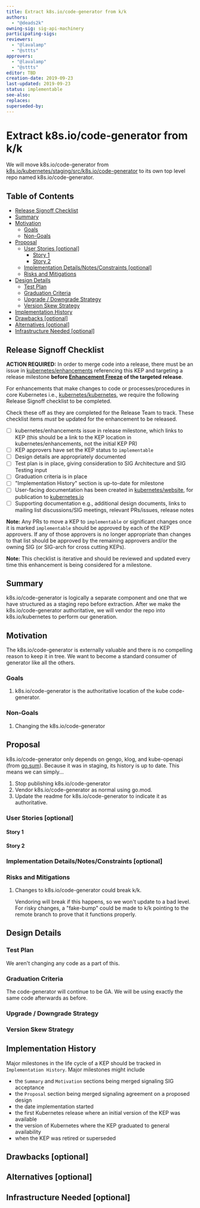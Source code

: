 ```yaml
---
title: Extract k8s.io/code-generator from k/k
authors:
  - "@deads2k"
owning-sig: sig-api-machinery
participating-sigs:
reviewers:
  - "@lavalamp"
  - "@sttts"
approvers:
  - "@lavalamp"
  - "@sttts"
editor: TBD
creation-date: 2019-09-23
last-updated: 2019-09-23
status: implementable
see-also:
replaces:
superseded-by:
---
```


# Extract k8s.io/code-generator from k/k

We will move k8s.io/code-generator from [k8s.io/kubernetes/staging/src/k8s.io/code-generator](https://github.com/kubernetes/kubernetes/tree/b7003211d5454982401c19705f73bf2820ede855/staging/src/k8s.io/code-generator)
to its own top level repo named k8s.io/code-generator.

## Table of Contents

<!-- toc -->
- [Release Signoff Checklist](#release-signoff-checklist)
- [Summary](#summary)
- [Motivation](#motivation)
  - [Goals](#goals)
  - [Non-Goals](#non-goals)
- [Proposal](#proposal)
  - [User Stories [optional]](#user-stories-optional)
    - [Story 1](#story-1)
    - [Story 2](#story-2)
  - [Implementation Details/Notes/Constraints [optional]](#implementation-detailsnotesconstraints-optional)
  - [Risks and Mitigations](#risks-and-mitigations)
- [Design Details](#design-details)
  - [Test Plan](#test-plan)
  - [Graduation Criteria](#graduation-criteria)
  - [Upgrade / Downgrade Strategy](#upgrade--downgrade-strategy)
  - [Version Skew Strategy](#version-skew-strategy)
- [Implementation History](#implementation-history)
- [Drawbacks [optional]](#drawbacks-optional)
- [Alternatives [optional]](#alternatives-optional)
- [Infrastructure Needed [optional]](#infrastructure-needed-optional)
<!-- /toc -->

## Release Signoff Checklist

**ACTION REQUIRED:** In order to merge code into a release, there must be an issue in [kubernetes/enhancements] referencing this KEP and targeting a release milestone **before [Enhancement Freeze](https://github.com/kubernetes/sig-release/tree/master/releases)
of the targeted release**.

For enhancements that make changes to code or processes/procedures in core Kubernetes i.e., [kubernetes/kubernetes], we require the following Release Signoff checklist to be completed.

Check these off as they are completed for the Release Team to track. These checklist items _must_ be updated for the enhancement to be released.

- [ ] kubernetes/enhancements issue in release milestone, which links to KEP (this should be a link to the KEP location in kubernetes/enhancements, not the initial KEP PR)
- [ ] KEP approvers have set the KEP status to `implementable`
- [ ] Design details are appropriately documented
- [ ] Test plan is in place, giving consideration to SIG Architecture and SIG Testing input
- [ ] Graduation criteria is in place
- [ ] "Implementation History" section is up-to-date for milestone
- [ ] User-facing documentation has been created in [kubernetes/website], for publication to [kubernetes.io]
- [ ] Supporting documentation e.g., additional design documents, links to mailing list discussions/SIG meetings, relevant PRs/issues, release notes

**Note:** Any PRs to move a KEP to `implementable` or significant changes once it is marked `implementable` should be approved by each of the KEP approvers. If any of those approvers is no longer appropriate than changes to that list should be approved by the remaining approvers and/or the owning SIG (or SIG-arch for cross cutting KEPs).

**Note:** This checklist is iterative and should be reviewed and updated every time this enhancement is being considered for a milestone.

[kubernetes.io]: https://kubernetes.io/
[kubernetes/enhancements]: https://github.com/kubernetes/enhancements/issues
[kubernetes/kubernetes]: https://github.com/kubernetes/kubernetes
[kubernetes/website]: https://github.com/kubernetes/website

## Summary

k8s.io/code-generator is logically a separate component and one that we have structured as a staging repo before extraction.
After we make the k8s.io/code-generator authoritative, we will vendor the repo into k8s.io/kubernetes to perform our generation.

## Motivation

The k8s.io/code-generator is externally valuable and there is no compelling reason to keep it in tree.
We want to become a standard consumer of generator like all the others. 

### Goals

1. k8s.io/code-generator is the authoritative location of the kube code-generator.

### Non-Goals

1. Changing the k8s.io/code-generator

## Proposal

k8s.io/code-generator only depends on gengo, klog, and kube-openapi (from [go.sum](https://github.com/kubernetes/code-generator/blob/master/go.sum#L106-L114)).
Because it was in staging, its history is up to date.  This means we can simply...

1. Stop publishing k8s.io/code-generator
2. Vendor k8s.io/code-generator as normal using go.mod.
3. Update the readme for k8s.io/code-generator to indicate it as authoritative.

### User Stories [optional]

#### Story 1

#### Story 2

### Implementation Details/Notes/Constraints [optional]

### Risks and Mitigations

1. Changes to k8s.io/code-generator could break k/k.

   Vendoring will break if this happens, so we won't update to a bad level.
   For risky changes, a "fake-bump" could be made to k/k pointing to the remote branch to prove that it functions properly. 

## Design Details

### Test Plan

We aren't changing any code as a part of this.

### Graduation Criteria

The code-generator will continue to be GA.  We will be using exactly the same code afterwards as before.

### Upgrade / Downgrade Strategy

### Version Skew Strategy

## Implementation History

Major milestones in the life cycle of a KEP should be tracked in `Implementation History`.
Major milestones might include

- the `Summary` and `Motivation` sections being merged signaling SIG acceptance
- the `Proposal` section being merged signaling agreement on a proposed design
- the date implementation started
- the first Kubernetes release where an initial version of the KEP was available
- the version of Kubernetes where the KEP graduated to general availability
- when the KEP was retired or superseded

## Drawbacks [optional]

## Alternatives [optional]

## Infrastructure Needed [optional]
